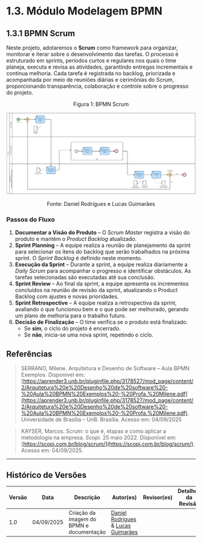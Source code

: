 # 1.3. Módulo Modelagem BPMN

## 1.3.1 BPMN Scrum

Neste projeto, adotaremos o **Scrum** como framework para organizar, monitorar e iterar sobre o desenvolvimento das tarefas. O processo é estruturado em sprints, períodos curtos e regulares nos quais o time planeja, executa e revisa as atividades, garantindo entregas incrementais e contínua melhoria. Cada tarefa é registrada no backlog, priorizada e acompanhada por meio de reuniões diárias e cerimônias do Scrum, proporcionando transparência, colaboração e controle sobre o progresso do projeto.

<p align="center" style="font-size: 12;">
Figura 1: BPMN Scrum
</p>

![BPMN Scrum](../assets/extra/BPMN_Scrum.svg "BPMN Scrum")

<p align="center" style="font-size: 12;">
Fonte: Daniel Rodrigues e Lucas Guimarães
</p>

### Passos do Fluxo

1. **Documentar a Visão do Produto** – O *Scrum Master* registra a visão do produto e mantém o *Product Backlog* atualizado.
2. **Sprint Planning** – A equipe realiza a reunião de planejamento da sprint para selecionar os itens do backlog que serão trabalhados na próxima sprint. O *Sprint Backlog* é definido neste momento.  
3. **Execução da Sprint** – Durante a sprint, a equipe realiza diariamente a *Daily Scrum* para acompanhar o progresso e identificar obstáculos. As tarefas selecionadas são executadas até sua conclusão.  
4. **Sprint Review** – Ao final da sprint, a equipe apresenta os incrementos concluídos na reunião de revisão da sprint, atualizando o Product Backlog com ajustes e novas prioridades.
5. **Sprint Retrospective** – A equipe realiza a retrospectiva da sprint, avaliando o que funcionou bem e o que pode ser melhorado, gerando um plano de melhoria para o trabalho futuro.  
6. **Decisão de Finalização** – O time verifica se o produto está finalizado.
    - Se **sim**, o ciclo do projeto é encerrado.
    - Se **não**, inicia-se uma nova sprint, repetindo o ciclo.

## Referências

> SERRANO, Milene. Arquitetura e Desenho de Software – Aula BPMN Exemplos. Disponível em: [https://aprender3.unb.br/pluginfile.php/3178527/mod_page/content/2/Arquitetura%20e%20Desenho%20de%20software%20-%20Aula%20BPMN%20Exemplos%20-%20Profa.%20Milene.pdf](https://aprender3.unb.br/pluginfile.php/3178527/mod_page/content/2/Arquitetura%20e%20Desenho%20de%20software%20-%20Aula%20BPMN%20Exemplos%20-%20Profa.%20Milene.pdf). Universidade de Brasília – UnB. Brasília. Acesso em: 04/09/2025

> KAYSER, Marcos. Scrum: o que é, etapas e como aplicar a metodologia na empresa. *Scopi*. 25 maio 2022. Disponível em: [https://scopi.com.br/blog/scrum/](https://scopi.com.br/blog/scrum/). Acesso em: 04/09/2025.

---

## Histórico de Versões

| Versão | Data | Descrição | Autor(es) | Revisor(es) | Detalhes da Revisão |
| -- | -- | -- | -- | -- | -- |
| 1.0 | 04/09/2025 | Criação da imagem do BPMN e documentação  | [Daniel Rodrigues](https://github.com/DanielRogs) & [Lucas Guimarães](https://github.com/lcsgborges) | | |

